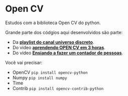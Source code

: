 # Open CV
Estudos com a biblioteca Open CV do python.

Grande parte dos códgios aqui desenvolvidos são parte:
 
- Da **[playlist do canal universo discreto](https://www.youtube.com/playlist?list=PL-t7zzWJWPtx3enns2ZAV6si2p9zGhZJX)**.
- Do vídeo **[aprendendo OPEN CV em 3 horas](https://youtu.be/WQeoO7MI0Bs)**.
- Do vídeo **[Ensiando a fazer um contador de pessoas](https://youtu.be/zAmI3YIuJWY)**.

Você vai precisar:
- OpenCV `pip install opencv-python`
- Numpy `pip install numpy`
- Time
- Contrib `pip install opencv-contrib-python`